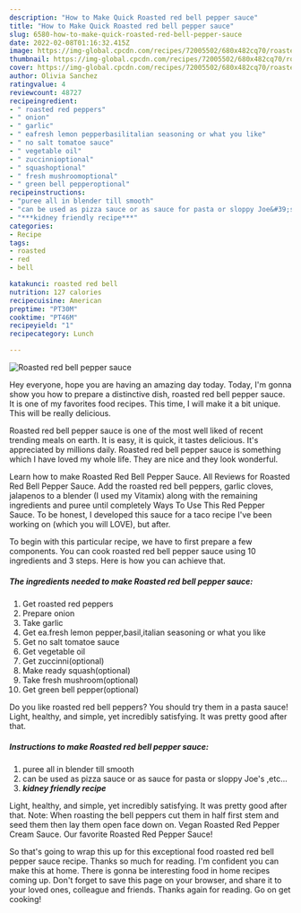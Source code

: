 ```yaml
---
description: "How to Make Quick Roasted red bell pepper sauce"
title: "How to Make Quick Roasted red bell pepper sauce"
slug: 6580-how-to-make-quick-roasted-red-bell-pepper-sauce
date: 2022-02-08T01:16:32.415Z
image: https://img-global.cpcdn.com/recipes/72005502/680x482cq70/roasted-red-bell-pepper-sauce-recipe-main-photo.jpg
thumbnail: https://img-global.cpcdn.com/recipes/72005502/680x482cq70/roasted-red-bell-pepper-sauce-recipe-main-photo.jpg
cover: https://img-global.cpcdn.com/recipes/72005502/680x482cq70/roasted-red-bell-pepper-sauce-recipe-main-photo.jpg
author: Olivia Sanchez
ratingvalue: 4
reviewcount: 48727
recipeingredient:
- " roasted red peppers"
- " onion"
- " garlic"
- " eafresh lemon pepperbasilitalian seasoning or what you like"
- " no salt tomatoe sauce"
- " vegetable oil"
- " zuccinnioptional"
- " squashoptional"
- " fresh mushroomoptional"
- " green bell pepperoptional"
recipeinstructions:
- "puree all in blender till smooth"
- "can be used as pizza sauce or as sauce for pasta or sloppy Joe&#39;s ,etc..."
- "***kidney friendly recipe***"
categories:
- Recipe
tags:
- roasted
- red
- bell

katakunci: roasted red bell 
nutrition: 127 calories
recipecuisine: American
preptime: "PT30M"
cooktime: "PT46M"
recipeyield: "1"
recipecategory: Lunch

---
```



![Roasted red bell pepper sauce](https://img-global.cpcdn.com/recipes/72005502/680x482cq70/roasted-red-bell-pepper-sauce-recipe-main-photo.jpg)

Hey everyone, hope you are having an amazing day today. Today, I'm gonna show you how to prepare a distinctive dish, roasted red bell pepper sauce. It is one of my favorites food recipes. This time, I will make it a bit unique. This will be really delicious.

Roasted red bell pepper sauce is one of the most well liked of recent trending meals on earth. It is easy, it is quick, it tastes delicious. It's appreciated by millions daily. Roasted red bell pepper sauce is something which I have loved my whole life. They are nice and they look wonderful.

Learn how to make Roasted Red Bell Pepper Sauce. All Reviews for Roasted Red Bell Pepper Sauce. Add the roasted red bell peppers, garlic cloves, jalapenos to a blender (I used my Vitamix) along with the remaining ingredients and puree until completely Ways To Use This Red Pepper Sauce. To be honest, I developed this sauce for a taco recipe I&#39;ve been working on (which you will LOVE), but after.


To begin with this particular recipe, we have to first prepare a few components. You can cook roasted red bell pepper sauce using 10 ingredients and 3 steps. Here is how you can achieve that.

<!--inarticleads1-->

##### The ingredients needed to make Roasted red bell pepper sauce:

1. Get  roasted red peppers
1. Prepare  onion
1. Take  garlic
1. Get  ea.fresh lemon pepper,basil,italian seasoning or what you like
1. Get  no salt tomatoe sauce
1. Get  vegetable oil
1. Get  zuccinni(optional)
1. Make ready  squash(optional)
1. Take  fresh mushroom(optional)
1. Get  green bell pepper(optional)


Do you like roasted red bell peppers? You should try them in a pasta sauce! Light, healthy, and simple, yet incredibly satisfying. It was pretty good after that. 

<!--inarticleads2-->

##### Instructions to make Roasted red bell pepper sauce:

1. puree all in blender till smooth
1. can be used as pizza sauce or as sauce for pasta or sloppy Joe&#39;s ,etc...
1. ***kidney friendly recipe***


Light, healthy, and simple, yet incredibly satisfying. It was pretty good after that. Note: When roasting the bell peppers cut them in half first stem and seed them then lay them open face down on. Vegan Roasted Red Pepper Cream Sauce. Our favorite Roasted Red Pepper Sauce! 

So that's going to wrap this up for this exceptional food roasted red bell pepper sauce recipe. Thanks so much for reading. I'm confident you can make this at home. There is gonna be interesting food in home recipes coming up. Don't forget to save this page on your browser, and share it to your loved ones, colleague and friends. Thanks again for reading. Go on get cooking!
